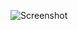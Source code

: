 ![Screenshot](https://raw.githubusercontent.com/Cryakl/Ultimate-RAT-Collection/refs/heads/main/Mods/DesertRat/Screenshot.png)
